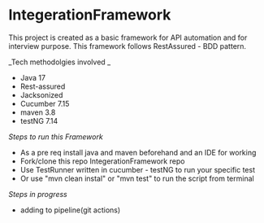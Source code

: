 # IntegerationFramework

This project is created as a basic framework for API automation and for interview purpose. This framework follows RestAssured - BDD pattern.

_Tech methodolgies involved _
* Java 17
* Rest-assured
* Jacksonized
* Cucumber 7.15
* maven 3.8
* testNG 7.14

_Steps to run this Framework_

* As a pre req install java and maven beforehand and an IDE for working
* Fork/clone this repo IntegerationFramework repo
* Use TestRunner written in cucumber - testNG to run your specific test
* Or use "mvn clean instal" or "mvn test" to run the script from terminal

_Steps in progress_
* adding to pipeline(git actions) 
